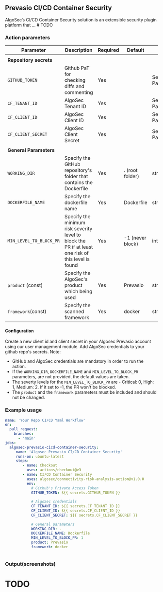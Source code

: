 ## Prevasio CI/CD Container Security

AlgoSec’s CI/CD Container Security solution is an extensible security plugin platform that ... # TODO

### Action parameters
|Parameter|Description|Required|Default|Type|
|---|---|---|---|---|
||||||
|<b>Repository secrets</b>| | | | |
|`GITHUB_TOKEN`|Github PaT for checking diffs and commenting|Yes| |Secret Parameter|
|`CF_TENANT_ID`|AlgoSec Tenant ID|Yes| |Secret Parameter|
|`CF_CLIENT_ID`|AlgoSec Client ID|Yes| |Secret Parameter|
|`CF_CLIENT_SECRET`|AlgoSec Client Secret|Yes| |Secret Parameter|
||||||
|<b>General Parameters</b>| | | | |
|`WORKING_DIR`|Specify the GitHub repository's folder that contains the Dockerfile|Yes|. (root folder)|string|
|`DOCKERFILE_NAME`|Specify the dockerfile name|Yes|Dockerfile|string|
|`MIN_LEVEL_TO_BLOCK_PR`|Specify the minimum risk severity level to block the PR if at least one risk of this level is found|Yes|-1 (never block)|int|
|`product` (const)|Specify the AlgoSec's product which being used|Yes|Prevasio|string|
|`framework`(const)|Specify the scanned framework|Yes|docker|string|


#### Configuration
Create a new client id and client secret in your Algosec Prevasio account using our user management module.
Add AlgoSec credentials to your github repo's secrets.
Note:
* GitHub and AlgoSec credentials are mandatory in order to run the action.
* If the `WORKING_DIR`, `DOCKERFILE_NAME` and `MIN_LEVEL_TO_BLOCK_PR` parameters, are not provided, the default values are taken.
* The severty levels for the `MIN_LEVEL_TO_BLOCK_PR` are - Critical: 0, High: 1, Medium: 2. If it set to -1, the PR won't be blocked.
* The `product` and the `framework` parameters must be included and should not be changed.

### Example usage
```yaml
name: 'Your Repo CI/CD Yaml Workflow'
on:
  pull_request:
    branches:
      - 'main'
jobs:
  algosec-prevasio-cicd-container-security:
     name: 'Algosec Prevasio CI/CD Container Security'
     runs-on: ubuntu-latest
     steps:
        - name: Checkout
          uses: actions/checkout@v3
        - name: CI/CD Container Security
          uses: algosec/connectivity-risk-analysis-action@v1.0.0
          env:
            # Github's Private Access Token
            GITHUB_TOKEN: ${{ secrets.GITHUB_TOKEN }}
  
            # AlgoSec credentials
            CF_TENANT_ID: ${{ secrets.CF_TENANT_ID }}
            CF_CLIENT_ID: ${{ secrets.CF_CLIENT_ID }}
            CF_CLIENT_SECRET: ${{ secrets.CF_CLIENT_SECRET }}
            
            # General parameters
            WORKING_DIR: .
            DOCKERFILE_NAME: Dockerfile
            MIN_LEVEL_TO_BLOCK_PR: 1
            product: Prevasio
            framework: docker
            
```


### Output(screenshots)
# TODO
